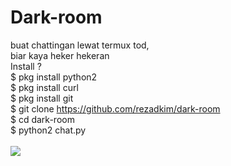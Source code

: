 # Dark-room

buat chattingan lewat termux tod,<br>
biar kaya heker hekeran<br>
Install ?<br>
$ pkg install python2<br>
$ pkg install curl<br>
$ pkg install git<br>
$ git clone https://github.com/rezadkim/dark-room<br>
$ cd dark-room<br>
$ python2 chat.py<br>
<br>
<img src="https://raw.githubusercontent.com/rezadkim/dark-room/master/WhatsApp%20Image%202019-05-11%20at%2014.35.47.jpeg">
